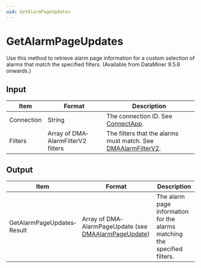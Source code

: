```yaml
---
uid: GetAlarmPageUpdates
---
```


# GetAlarmPageUpdates

Use this method to retrieve alarm page information for a custom selection of alarms that match the specified filters. (Available from DataMiner 9.5.6 onwards.)

## Input

| Item | Format | Description |
|--|--|--|
| Connection | String | The connection ID. See [ConnectApp](xref:ConnectApp). |
| Filters | Array of DMA­AlarmFilterV2 filters | The filters that the alarms must match. See [DMAAlarmFilterV2](xref:DMAAlarmFilterV2). |

## Output

| Item | Format | Description |
|--|--|--|
| GetAlarmPageUpdates­Result | Array of DMA­AlarmPageUpdate (see [DMAAlarmPageUpdate](xref:DMAAlarmPageUpdate)) | The alarm page information for the alarms matching the specified filters. |
